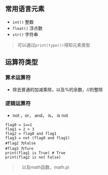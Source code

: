 ## 常用语言元素
- ```int()``` 整数
- ```float()``` 浮点数
- ```str()``` 字符串
> 可以通过```print(type())```得知元素类型
## 运算符类型
### 算术运算符
- 除去普通的加减乘除，以及%的余数，//的整除
### 逻辑运算符
- not ，or， and，  is，  is not
``` 
flag0 = 1==1
flag1 = 2 > 3
flag2 = flag0 and flag1
flag3 = not (flag0 and flag1)
#flag2 为False
#flag3 为Ture
print(flag1 is True) # True
print(flag2 is not False)
```
>　以及math函数，math.pi

